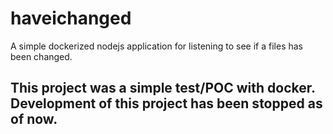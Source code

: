 # haveichanged
A simple dockerized nodejs application for listening to see if a files has been changed.

## This project was a simple test/POC with docker. Development of this project has been stopped as of now.
